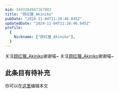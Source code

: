 ```yaml
---
mid: 3493284947167803
title: "顾红狸_Akiniko"
pubDate: "2024-11-04T11:26:46.845Z"
updatedDate: "2024-11-04T11:26:46.845Z"
profile:
  {
    Nickname: ["顾红狸_Akiniko"],
  }
---
```


关注[顾红狸_Akiniko](https://space.bilibili.com/3493284947167803)谢谢喵~ 关注[顾红狸_Akiniko](https://space.bilibili.com/3493284947167803)谢谢喵~

## 此条目有待补充
你可以在[这里](https://github.com/Yuhanawa/VTuber.ICU/edit/master/src/content/v/顾红狸_Akiniko/index.md)编辑本文
